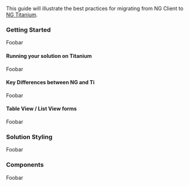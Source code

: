 This guide will illustrate the best practices for migrating from NG Client to [NG Titanium](https://servoy.github.io/servoy-doc/ng-titanium-overview.html). 

### Getting Started

Foobar

#### Running your solution on Titanium

Foobar

#### Key Differences between NG and Ti

Foobar

#### Table View / List View forms

Foobar

### Solution Styling

Foobar

### Components

Foobar

